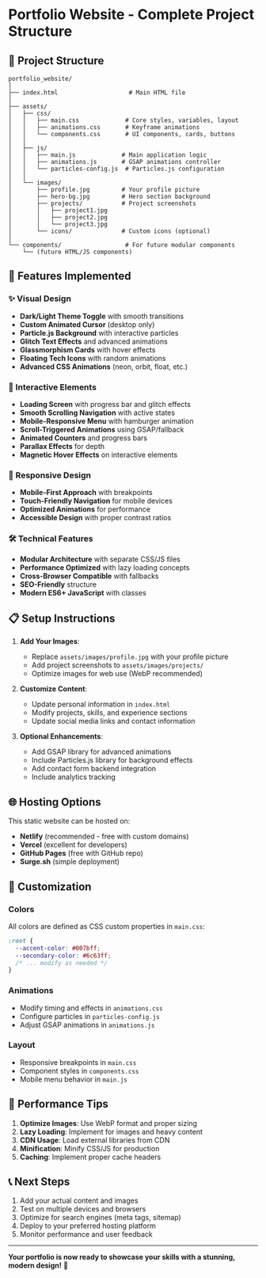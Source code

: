# Portfolio Website - Complete Project Structure

## 📁 Project Structure

```
portfolio_website/
│
├── index.html                    # Main HTML file
│
├── assets/
│   ├── css/
│   │   ├── main.css             # Core styles, variables, layout
│   │   ├── animations.css       # Keyframe animations
│   │   └── components.css       # UI components, cards, buttons
│   │
│   ├── js/
│   │   ├── main.js             # Main application logic
│   │   ├── animations.js       # GSAP animations controller
│   │   └── particles-config.js  # Particles.js configuration
│   │
│   └── images/
│       ├── profile.jpg         # Your profile picture
│       ├── hero-bg.jpg         # Hero section background
│       ├── projects/           # Project screenshots
│       │   ├── project1.jpg
│       │   ├── project2.jpg
│       │   └── project3.jpg
│       └── icons/              # Custom icons (optional)
│
└── components/                  # For future modular components
    └── (future HTML/JS components)
```

## 🚀 Features Implemented

### ✨ Visual Design
- **Dark/Light Theme Toggle** with smooth transitions
- **Custom Animated Cursor** (desktop only)
- **Particle.js Background** with interactive particles
- **Glitch Text Effects** and advanced animations
- **Glassmorphism Cards** with hover effects
- **Floating Tech Icons** with random animations
- **Advanced CSS Animations** (neon, orbit, float, etc.)

### 🎯 Interactive Elements
- **Loading Screen** with progress bar and glitch effects
- **Smooth Scrolling Navigation** with active states
- **Mobile-Responsive Menu** with hamburger animation
- **Scroll-Triggered Animations** using GSAP/fallback
- **Animated Counters** and progress bars
- **Parallax Effects** for depth
- **Magnetic Hover Effects** on interactive elements

### 📱 Responsive Design
- **Mobile-First Approach** with breakpoints
- **Touch-Friendly Navigation** for mobile devices
- **Optimized Animations** for performance
- **Accessible Design** with proper contrast ratios

### 🛠 Technical Features
- **Modular Architecture** with separate CSS/JS files
- **Performance Optimized** with lazy loading concepts
- **Cross-Browser Compatible** with fallbacks
- **SEO-Friendly** structure
- **Modern ES6+ JavaScript** with classes

## 📋 Setup Instructions

1. **Add Your Images**:
   - Replace `assets/images/profile.jpg` with your profile picture
   - Add project screenshots to `assets/images/projects/`
   - Optimize images for web use (WebP recommended)

2. **Customize Content**:
   - Update personal information in `index.html`
   - Modify projects, skills, and experience sections
   - Update social media links and contact information

3. **Optional Enhancements**:
   - Add GSAP library for advanced animations
   - Include Particles.js library for background effects
   - Add contact form backend integration
   - Include analytics tracking

## 🌐 Hosting Options

This static website can be hosted on:
- **Netlify** (recommended - free with custom domains)
- **Vercel** (excellent for developers)
- **GitHub Pages** (free with GitHub repo)
- **Surge.sh** (simple deployment)

## 🎨 Customization

### Colors
All colors are defined as CSS custom properties in `main.css`:
```css
:root {
  --accent-color: #007bff;
  --secondary-color: #6c63ff;
  /* ... modify as needed */
}
```

### Animations
- Modify timing and effects in `animations.css`
- Configure particles in `particles-config.js`
- Adjust GSAP animations in `animations.js`

### Layout
- Responsive breakpoints in `main.css`
- Component styles in `components.css`
- Mobile menu behavior in `main.js`

## 🚀 Performance Tips

1. **Optimize Images**: Use WebP format and proper sizing
2. **Lazy Loading**: Implement for images and heavy content
3. **CDN Usage**: Load external libraries from CDN
4. **Minification**: Minify CSS/JS for production
5. **Caching**: Implement proper cache headers

## 📞 Next Steps

1. Add your actual content and images
2. Test on multiple devices and browsers
3. Optimize for search engines (meta tags, sitemap)
4. Deploy to your preferred hosting platform
5. Monitor performance and user feedback

---

**Your portfolio is now ready to showcase your skills with a stunning, modern design!** 🎉
